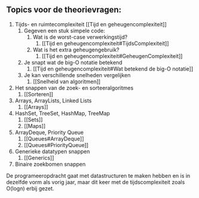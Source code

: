    

## Topics voor de theorievragen:
1. Tijds- en ruimtecomplexiteit [[Tijd en geheugencomplexiteit]]	
	1. Gegeven een stuk simpele code:
		1. Wat is de worst-case verwerkingstijd?
			1. [[Tijd en geheugencomplexiteit#TijdsComplexiteit]]	
		2. Wat is het extra geheugengebruik?
			1. [[Tijd en geheugencomplexiteit#GeheugenComplexiteit]]	
	2. Je snapt wat de big-O notatie betekend
		1. [[Tijd en geheugencomplexiteit#Wat betekend de big-O notatie]]	
	3. Je kan verschillende snelheden vergelijken
		1. [[Snelheid van algoritmen]]
2. Het snappen van de zoek- en sorteeralgoritmes
	1. [[Sorteren]]
3. Arrays, ArrayLists, Linked Lists
	1. [[Arrays]]
4. HashSet, TreeSet, HashMap, TreeMap
	1. [[Sets]]
	2. [[Maps]]
5. ArrayDeque, Priority Queue
	1. [[Queues#ArrayDeque]]
	2. [[Queues#PriorityQueue]]
6. Generieke datatypen snappen
	1. [[Generics]]
7. Binaire zoekbomen snappen

   
De programeeropdracht gaat met datastructuren te maken hebben en is in dezelfde vorm als vorig jaar, maar dit keer met de tijdscomplexiteit zoals O(log⁡n) erbij gezet.